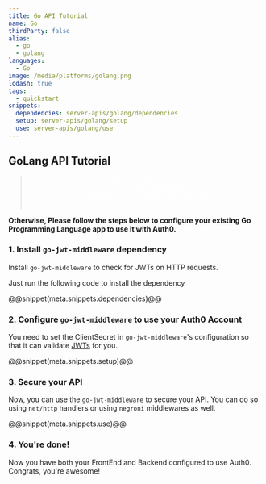 ```yaml
---
title: Go API Tutorial
name: Go
thirdParty: false
alias:
  - go
  - golang
languages:
  - Go
image: /media/platforms/golang.png
lodash: true
tags:
  - quickstart
snippets:
  dependencies: server-apis/golang/dependencies
  setup: server-apis/golang/setup
  use: server-apis/golang/use
---
```


## GoLang API Tutorial

<div class="package" style="text-align: center;">
  <blockquote>
    <a href="/auth0-golang/master/create-package?path=examples/go-api&type=server@@account.clientParam@@" class="btn btn-lg btn-success btn-package" style="text-transform: uppercase; color: white">
      <span style="display: block">Download a Seed project</span>
      <% if (account.userName) { %>
      <span class="smaller" style="display:block; font-size: 11px">with your Auth0 API Keys already set and configured</span>
      <% } %>
    </a>
  </blockquote>
</div>

**Otherwise, Please follow the steps below to configure your existing Go Programming Language app to use it with Auth0.**

### 1. Install `go-jwt-middleware` dependency

Install `go-jwt-middleware` to check for JWTs on HTTP requests.

Just run the following code to install the dependency

@@snippet(meta.snippets.dependencies)@@

### 2. Configure `go-jwt-middleware` to use your Auth0 Account

You need to set the ClientSecret in `go-jwt-middleware`'s configuration so that it can validate [JWTs](/jwt) for you.

@@snippet(meta.snippets.setup)@@

### 3. Secure your API

Now, you can use the `go-jwt-middleware` to secure your API. You can do so using `net/http` handlers or using `negroni` middlewares as well.

@@snippet(meta.snippets.use)@@

### 4. You're done!

Now you have both your FrontEnd and Backend configured to use Auth0. Congrats, you're awesome!
